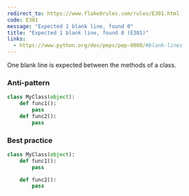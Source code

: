 ```yaml
---
redirect_to: https://www.flake8rules.com/rules/E301.html
code: E301
message: "Expected 1 blank line, found 0"
title: "Expected 1 blank line, found 0 (E301)"
links:
  - https://www.python.org/dev/peps/pep-0008/#blank-lines
---
```


One blank line is expected between the methods of a class.

### Anti-pattern

```python
class MyClass(object):
    def func1():
        pass
    def func2():
        pass
```

### Best practice

```python
class MyClass(object):
    def func1():
        pass

    def func2():
        pass
```
